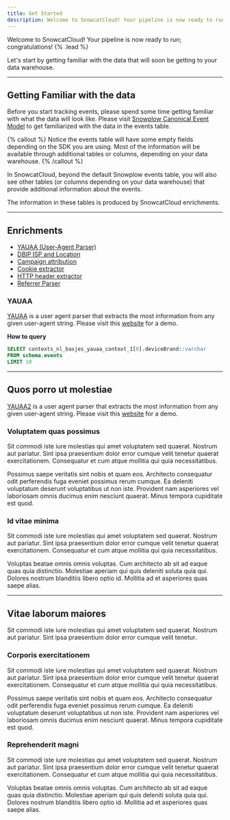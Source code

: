 ```yaml
---
title: Get Started
description: Welcome to SnowcatCloud! Your pipeline is now ready to run; congratulations!
---
```


Welcome to SnowcatCloud! Your pipeline is now ready to run; congratulations! {% .lead %}

Let's start by getting familiar with the data that will soon be getting to your data warehouse.

---

## Getting Familiar with the data

Before you start tracking events, please spend some time getting familiar with what the data will look like. Please visit [Snowplow Canonical Event Model](https://docs.snowplow.io/docs/understanding-your-pipeline/canonical-event/) to get familiarized with the data in the events table.

{% callout %}
Notice the events table will have some empty fields depending on the SDK you are using. Most of the information will be available through additional tables or columns, depending on your data warehouse.
{% /callout %}

In SnowcatCloud, beyond the default Snowplow events table, you will also see other tables (or columns depending on your data warehouse) that provide additional information about the events.

The information in these tables is produced by SnowcatCloud enrichments.

---

## Enrichments

- [YAUAA (User-Agent Parser)](#yauaa)
- [DBIP ISP and Location](#db-ip-isp-and-location)
- [Campaign attribution](#campaign-attribution)
- [Cookie extractor](#cookie-extractor)
- [HTTP header extractor](#http-header-extractor)
- [Referrer Parser](#referrer-parse)

### YAUAA

[YAUAA](https://yauaa.basjes.nl/) is a user agent parser that extracts the most information from any given user-agent string. Please visit this [website](https://try.yauaa.basjes.nl/) for a demo.

**How to query**

```sql
SELECT contexts_nl_basjes_yauaa_context_1[0].deviceBrand::varchar
FROM schema.events
LIMIT 10
```

---

## Quos porro ut molestiae

[YAUAA2](http://yauaa.basjes.nl/) is a user agent parser that extracts the most information from any given user-agent string. Please visit this [website](https://try.yauaa.basjes.nl/) for a demo.

### Voluptatem quas possimus

Sit commodi iste iure molestias qui amet voluptatem sed quaerat. Nostrum aut pariatur. Sint ipsa praesentium dolor error cumque velit tenetur quaerat exercitationem. Consequatur et cum atque mollitia qui quia necessitatibus.

Possimus saepe veritatis sint nobis et quam eos. Architecto consequatur odit perferendis fuga eveniet possimus rerum cumque. Ea deleniti voluptatum deserunt voluptatibus ut non iste. Provident nam asperiores vel laboriosam omnis ducimus enim nesciunt quaerat. Minus tempora cupiditate est quod.

### Id vitae minima

Sit commodi iste iure molestias qui amet voluptatem sed quaerat. Nostrum aut pariatur. Sint ipsa praesentium dolor error cumque velit tenetur quaerat exercitationem. Consequatur et cum atque mollitia qui quia necessitatibus.

Voluptas beatae omnis omnis voluptas. Cum architecto ab sit ad eaque quas quia distinctio. Molestiae aperiam qui quis deleniti soluta quia qui. Dolores nostrum blanditiis libero optio id. Mollitia ad et asperiores quas saepe alias.

---

## Vitae laborum maiores

Sit commodi iste iure molestias qui amet voluptatem sed quaerat. Nostrum aut pariatur. Sint ipsa praesentium dolor error cumque velit tenetur.

### Corporis exercitationem

Sit commodi iste iure molestias qui amet voluptatem sed quaerat. Nostrum aut pariatur. Sint ipsa praesentium dolor error cumque velit tenetur quaerat exercitationem. Consequatur et cum atque mollitia qui quia necessitatibus.

Possimus saepe veritatis sint nobis et quam eos. Architecto consequatur odit perferendis fuga eveniet possimus rerum cumque. Ea deleniti voluptatum deserunt voluptatibus ut non iste. Provident nam asperiores vel laboriosam omnis ducimus enim nesciunt quaerat. Minus tempora cupiditate est quod.

### Reprehenderit magni

Sit commodi iste iure molestias qui amet voluptatem sed quaerat. Nostrum aut pariatur. Sint ipsa praesentium dolor error cumque velit tenetur quaerat exercitationem. Consequatur et cum atque mollitia qui quia necessitatibus.

Voluptas beatae omnis omnis voluptas. Cum architecto ab sit ad eaque quas quia distinctio. Molestiae aperiam qui quis deleniti soluta quia qui. Dolores nostrum blanditiis libero optio id. Mollitia ad et asperiores quas saepe alias.
